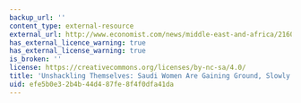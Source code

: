 ```yaml
---
backup_url: ''
content_type: external-resource
external_url: http://www.economist.com/news/middle-east-and-africa/21602249-saudi-women-are-gaining-ground-slowly-unshackling-themselves
has_external_licence_warning: true
has_external_license_warning: true
is_broken: ''
license: https://creativecommons.org/licenses/by-nc-sa/4.0/
title: 'Unshackling Themselves: Saudi Women Are Gaining Ground, Slowly'
uid: efe5b0e3-2b4b-44d4-87fe-8f4f0dfa41da
---
```

